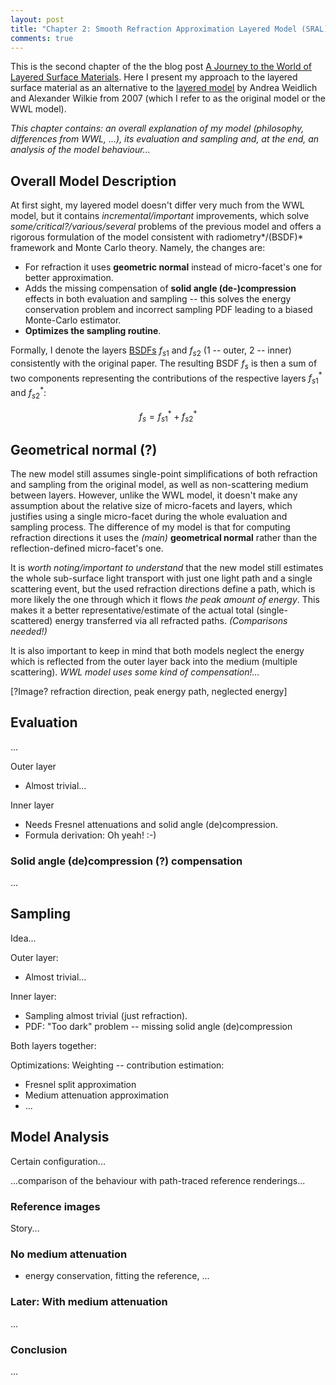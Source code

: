 ```yaml
---
layout: post
title: "Chapter 2: Smooth Refraction Approximation Layered Model (SRAL)"
comments: true
---
```


This is the second chapter of the the blog post [A Journey to the World of Layered Surface Materials](a-journey-to-the-world-of-layered-surface-materials.html). Here I present my approach to the layered surface material as an alternative to the [layered model](https://www.cg.tuwien.ac.at/research/publications/2007/weidlich_2007_almfs/) by Andrea Weidlich and Alexander Wilkie from 2007 (which I refer to as the original model or the WWL model).

*This chapter contains: an overall explanation of my model (philosophy, differences from WWL, ...), its evaluation and sampling and, at the end, an analysis of the model behaviour...*

## Overall Model Description

At first sight, my layered model doesn't differ very much from the WWL model, but it contains *incremental/important* improvements, which solve *some/critical?/various/several* problems of the previous model and offers a rigorous formulation of the model consistent with radiometry*/(BSDF)* framework and Monte Carlo theory. Namely, the changes are:

- For refraction it uses **geometric normal** instead of micro-facet's one for better approximation.
- Adds the missing compensation of **solid angle (de-)compression** effects in both evaluation and sampling -- this solves the energy conservation problem and incorrect sampling PDF leading to a biased Monte-Carlo estimator.
- **Optimizes the sampling routine**.

Formally, I denote the layers [BSDFs](https://en.wikipedia.org/wiki/Bidirectional_scattering_distribution_function) $f_{s1}$ and $f_{s2}$ (1 -- outer, 2 -- inner) consistently with the original paper. The resulting BSDF $f_{s}$ is then a sum of two components representing the contributions of the respective layers $f_{s1}^{\ast}$ and $f_{s2}^{\ast}$:

$$
f_{s} = f_{s1}^{\ast} + f_{s2}^{\ast}
$$

## Geometrical normal (?)

The new model still assumes single-point simplifications of both refraction and sampling from the original model, as well as non-scattering medium between layers. However, unlike the WWL model, it doesn't make any assumption about the relative size of micro-facets and layers, which justifies using a single micro-facet during the whole evaluation and sampling process. The difference of my model is that for computing refraction directions it uses the *(main)* **geometrical normal** rather than the reflection-defined micro-facet's one.

It is *worth noting/important to understand* that the new model still estimates the whole sub-surface light transport with just one light path and a single scattering event, but the used refraction directions define a path, which is more likely the one through which it flows *the peak amount of energy*. This makes it a better representative/estimate of the actual total (single-scattered) energy transferred via all refracted paths. *(Comparisons needed!)*

It is also important to keep in mind that both models neglect the energy which is reflected from the outer layer back into the medium (multiple scattering). *WWL model uses some kind of compensation!...*

[?Image? refraction direction, peak energy path, neglected energy]

## Evaluation

...

Outer layer

- Almost trivial...

Inner layer

- Needs Fresnel attenuations and solid angle (de)compression.
- Formula derivation: Oh yeah! :-)

### Solid angle (de)compression (?) compensation

...

## Sampling

Idea...

Outer layer:

- Almost trivial...

Inner layer:

- Sampling almost trivial (just refraction).
- PDF: "Too dark" problem -- missing solid angle (de)compression

Both layers together:

Optimizations: Weighting -- contribution estimation: 

- Fresnel split approximation
- Medium attenuation approximation
- ...

## Model Analysis

Certain configuration...

...comparison of the behaviour with path-traced reference renderings...

### Reference images

Story...

### No medium attenuation

- energy conservation, fitting the reference, ...

### Later: With medium attenuation

...

### Conclusion

...
